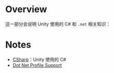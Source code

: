 
# Overview

这一部分会说明 Unity 使用的 C# 和 `.net`  相关知识：

# Notes

- [CSharp](Scripting%20Architecture/CSharp.md)：Unity 使用的 C# 
- [Dot Net Profile Support](Scripting%20Architecture/Dot%20Net%20Profile%20Support.md)